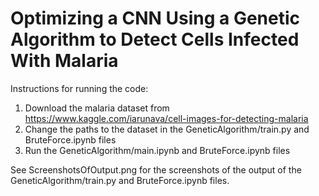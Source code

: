 # Optimizing a CNN Using a Genetic Algorithm to Detect Cells Infected With Malaria
Instructions for running the code:
1. Download the malaria dataset from https://www.kaggle.com/iarunava/cell-images-for-detecting-malaria
2. Change the paths to the dataset in the GeneticAlgorithm/train.py and BruteForce.ipynb files
3. Run the GeneticAlgorithm/main.ipynb and BruteForce.ipynb files

See ScreenshotsOfOutput.png for the screenshots of the output of the GeneticAlgorithm/train.py and BruteForce.ipynb files.
